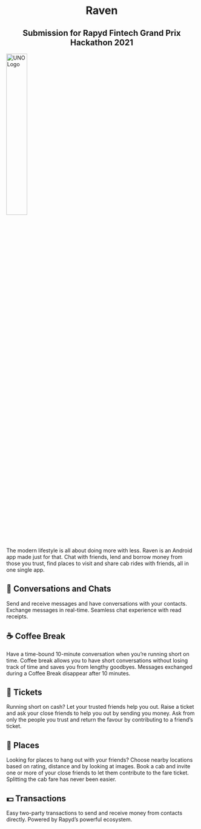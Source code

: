 <h1 align="center">Raven</h1>
<h2 align="center">Submission for Rapyd Fintech Grand Prix Hackathon 2021</h2>

<img src="" alt="UNO Logo" width="33%" align="center" />

The modern lifestyle is all about doing more with less. Raven is an Android app made just for that. Chat with friends, lend and borrow money from those you trust, find places to visit and share cab rides with friends, all in one single app.

## 💬 Conversations and Chats

Send and receive messages and have conversations with your contacts. Exchange messages in real-time. Seamless chat experience with read receipts.

## ☕ Coffee Break

Have a time-bound 10-minute conversation when you’re running short on time. Coffee break allows you to have short conversations without losing track of time and saves you from lengthy goodbyes. Messages exchanged during a Coffee Break disappear after 10 minutes.

## 🎫 Tickets

Running short on cash? Let your trusted friends help you out. Raise a ticket and ask your close friends to help you out by sending you money. Ask from only the people you trust and return the favour by contributing to a friend’s ticket.

## 📍 Places

Looking for places to hang out with your friends? Choose nearby locations based on rating, distance and by looking at images. Book a cab and invite one or more of your close friends to let them contribute to the fare ticket. Splitting the cab fare has never been easier.

## 💵 Transactions

Easy two-party transactions to send and receive money from contacts directly. Powered by Rapyd’s powerful ecosystem.

